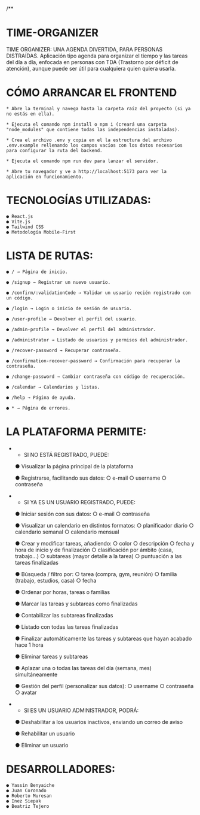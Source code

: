 /**

# TIME-ORGANIZER

TIME ORGANIZER: UNA AGENDA DIVERTIDA, PARA PERSONAS DISTRAÍDAS.
Aplicación tipo agenda para organizar el tiempo y las tareas del día a día, enfocada en
personas con TDA (Trastorno por déficit de atención), aunque puede ser útil para cualquiera quien quiera
usarla.



# CÓMO ARRANCAR EL FRONTEND


    * Abre la terminal y navega hasta la carpeta raíz del proyecto (si ya no estás en ella).

    * Ejecuta el comando npm install o npm i (creará una carpeta "node_modules" que contiene todas las independencias instaladas).

    * Crea el archivo .env y copia en el la estructura del archivo .env.example rellenando los campos vacíos con los datos necesarios para configurar la ruta del backend.

    * Ejecuta el comando npm run dev para lanzar el servidor.

    * Abre tu navegador y ve a http://localhost:5173 para ver la aplicación en funcionamiento.



# TECNOLOGÍAS UTILIZADAS:


    ● React.js
    ● Vite.js
    ● Tailwind CSS
    ● Metodología Mobile-First



# LISTA DE RUTAS:


    ● / → Página de inicio.

    ● /signup → Registrar un nuevo usuario.

    ● /confirm/:validationCode → Validar un usuario recién registrado con un código.

    ● /login → Login o inicio de sesión de usuario.

    ● /user-profile → Devolver el perfil del usuario.

    ● /admin-profile → Devolver el perfil del administrador.

    ● /administrator → Listado de usuarios y permisos del administrador.

    ● /recover-password → Recuperar contraseña.

    ● /confirmation-recover-password → Confirmación para recuperar la contraseña.

    ● /change-password → Cambiar contraseña con código de recuperación.

    ● /calendar → Calendarios y listas.

    ● /help → Página de ayuda.

    ● * → Página de errores.



# LA PLATAFORMA PERMITE:


 * * SI NO ESTÁ REGISTRADO, PUEDE:

    ● Visualizar la página principal de la plataforma

    ● Registrarse, facilitando sus datos:
        ○ e-mail
        ○ username
        ○ contraseña


 * * SI YA ES UN USUARIO REGISTRADO, PUEDE:

    ● Iniciar sesión con sus datos:
        ○ e-mail
        ○ contraseña

    ● Visualizar un calendario en distintos formatos:
        ○ planificador diario
        ○ calendario semanal
        ○ calendario mensual

    ● Crear y modificar tareas, añadiendo:
        ○ color
        ○ descripción
        ○ fecha y hora de inicio y de finalización
        ○ clasificación por ámbito (casa, trabajo...)
        ○ subtareas (mayor detalle a la tarea)
        ○ puntuación a las tareas finalizadas
        
    ● Búsqueda / filtro por:
        ○ tarea (compra, gym, reunión)
        ○ familia (trabajo, estudios, casa)
        ○ fecha

    ● Ordenar por horas, tareas o familias

    ● Marcar las tareas y subtareas como finalizadas

    ● Contabilizar las subtareas finalizadas

    ● Listado con todas las tareas finalizadas

    ● Finalizar automáticamente las tareas y subtareas que hayan acabado hace 1 hora

    ● Eliminar tareas y subtareas

    ● Aplazar una o todas las tareas del día (semana, mes) simultáneamente

    ● Gestión del perfil (personalizar sus datos):
        ○ username
        ○ contraseña
        ○ avatar


 * * SI ES UN USUARIO ADMINISTRADOR, PODRÁ:

    ● Deshabilitar a los usuarios inactivos, enviando un correo de aviso

    ● Rehabilitar un usuario

    ● Eliminar un usuario


# DESARROLLADORES:


    ● Yassin Benyaiche
    ● Juan Coronado
    ● Roberto Muresan
    ● Inez Siepak
    ● Beatriz Tejero
